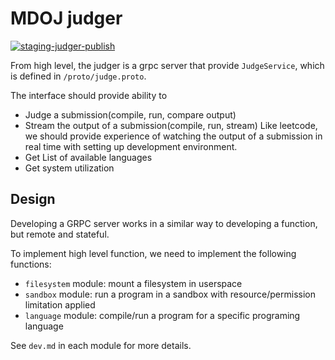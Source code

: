 # MDOJ judger

[![staging-judger-publish](https://github.com/mdcpp/mdoj/actions/workflows/judger.yml/badge.svg?branch=staging)](https://github.com/mdcpp/mdoj/actions/workflows/judger.yml)

From high level, the judger is a grpc server that provide `JudgeService`, which is defined in `/proto/judge.proto`.

The interface should provide ability to
- Judge a submission(compile, run, compare output)
- Stream the output of a submission(compile, run, stream)
  Like leetcode, we should provide experience of watching the output of a submission in real time with setting up development environment.
- Get List of available languages
- Get system utilization

## Design

Developing a GRPC server works in a similar way to developing a function, but remote and stateful.

To implement high level function, we need to implement the following functions:

- `filesystem` module: mount a filesystem in userspace
- `sandbox` module: run a program in a sandbox with resource/permission limitation applied
- `language` module: compile/run a program for a specific programing language

See `dev.md` in each module for more details.
